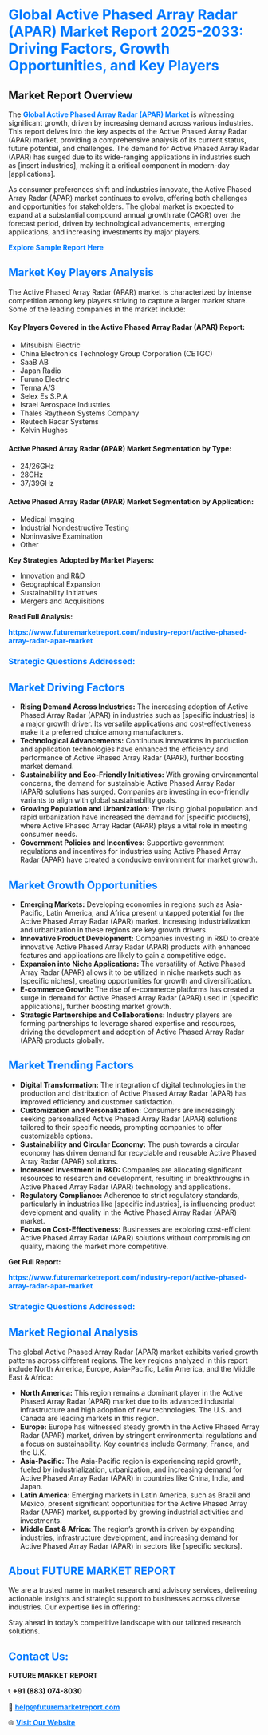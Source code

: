 <h1 style="color: #007BFF;">Global Active Phased Array Radar (APAR) Market Report 2025-2033: Driving Factors, Growth Opportunities, and Key Players</h1>

<section id="overview">
<h2>Market Report Overview</h2>
<p>The <a href="https://www.futuremarketreport.com/industry-report/active-phased-array-radar-apar-market" style="color: #007BFF; text-decoration: none;"><strong>Global Active Phased Array Radar (APAR) Market</strong></a> is witnessing significant growth, driven by increasing demand across various industries. This report delves into the key aspects of the Active Phased Array Radar (APAR) market, providing a comprehensive analysis of its current status, future potential, and challenges. The demand for Active Phased Array Radar (APAR) has surged due to its wide-ranging applications in industries such as [insert industries], making it a critical component in modern-day [applications].</p>
<p>As consumer preferences shift and industries innovate, the Active Phased Array Radar (APAR) market continues to evolve, offering both challenges and opportunities for stakeholders. The global market is expected to expand at a substantial compound annual growth rate (CAGR) over the forecast period, driven by technological advancements, emerging applications, and increasing investments by major players.</p>
</section>

<section id="overview">
<p><a href="https://www.futuremarketreport.com/request-sample/reportId=26024" style="color: #007BFF; text-decoration: none;"><strong>Explore Sample Report Here</strong></a></p>
</section>

<section id="key-players">
<h2 style="color: #007BFF;">Market Key Players Analysis</h2>
<p>The Active Phased Array Radar (APAR) market is characterized by intense competition among key players striving to capture a larger market share. Some of the leading companies in the market include:</p>
<h4>Key Players Covered in the Active Phased Array Radar (APAR) Report:</h4>
<ul><li>Mitsubishi Electric</li><li>China Electronics Technology Group Corporation (CETGC)</li><li>SaaB AB</li><li>Japan Radio</li><li>Furuno Electric</li><li>Terma A/S</li><li>Selex Es S.P.A</li><li>Israel Aerospace Industries</li><li>Thales Raytheon Systems Company</li><li>Reutech Radar Systems</li><li>Kelvin Hughes</li></ul>
<h4>Active Phased Array Radar (APAR) Market Segmentation by Type:</h4>
<ul><li>24/26GHz</li><li>28GHz</li><li>37/39GHz</li></ul>

<h4>Active Phased Array Radar (APAR) Market Segmentation by Application:</h4>
<ul><li>Medical Imaging</li><li>Industrial Nondestructive Testing</li><li>Noninvasive Examination</li><li>Other</li></ul>
<p><strong>Key Strategies Adopted by Market Players:</strong></p>
<ul>
<li>Innovation and R&D</li>
<li>Geographical Expansion</li>
<li>Sustainability Initiatives</li>
<li>Mergers and Acquisitions</li>
</ul>
</section>

<section>
<p><strong>Read Full Analysis: </strong></p><a href="https://www.futuremarketreport.com/industry-report/active-phased-array-radar-apar-market" style="color: #007BFF; text-decoration: none;"><strong>https://www.futuremarketreport.com/industry-report/active-phased-array-radar-apar-market</strong></a>
<h3 style="color: #007BFF;">Strategic Questions Addressed:</h3>
</section>

<section id="driving-factors">
<h2 style="color: #007BFF;">Market Driving Factors</h2>
<ul>
<li><strong>Rising Demand Across Industries:</strong> The increasing adoption of Active Phased Array Radar (APAR) in industries such as [specific industries] is a major growth driver. Its versatile applications and cost-effectiveness make it a preferred choice among manufacturers.</li>
<li><strong>Technological Advancements:</strong> Continuous innovations in production and application technologies have enhanced the efficiency and performance of Active Phased Array Radar (APAR), further boosting market demand.</li>
<li><strong>Sustainability and Eco-Friendly Initiatives:</strong> With growing environmental concerns, the demand for sustainable Active Phased Array Radar (APAR) solutions has surged. Companies are investing in eco-friendly variants to align with global sustainability goals.</li>
<li><strong>Growing Population and Urbanization:</strong> The rising global population and rapid urbanization have increased the demand for [specific products], where Active Phased Array Radar (APAR) plays a vital role in meeting consumer needs.</li>
<li><strong>Government Policies and Incentives:</strong> Supportive government regulations and incentives for industries using Active Phased Array Radar (APAR) have created a conducive environment for market growth.</li>
</ul>
</section>

<section id="growth-opportunities">
<h2 style="color: #007BFF;">Market Growth Opportunities</h2>
<ul>
<li><strong>Emerging Markets:</strong> Developing economies in regions such as Asia-Pacific, Latin America, and Africa present untapped potential for the Active Phased Array Radar (APAR) market. Increasing industrialization and urbanization in these regions are key growth drivers.</li>
<li><strong>Innovative Product Development:</strong> Companies investing in R&D to create innovative Active Phased Array Radar (APAR) products with enhanced features and applications are likely to gain a competitive edge.</li>
<li><strong>Expansion into Niche Applications:</strong> The versatility of Active Phased Array Radar (APAR) allows it to be utilized in niche markets such as [specific niches], creating opportunities for growth and diversification.</li>
<li><strong>E-commerce Growth:</strong> The rise of e-commerce platforms has created a surge in demand for Active Phased Array Radar (APAR) used in [specific applications], further boosting market growth.</li>
<li><strong>Strategic Partnerships and Collaborations:</strong> Industry players are forming partnerships to leverage shared expertise and resources, driving the development and adoption of Active Phased Array Radar (APAR) products globally.</li>
</ul>
</section>

<section id="trending-factors">
<h2 style="color: #007BFF;">Market Trending Factors</h2>
<ul>
<li><strong>Digital Transformation:</strong> The integration of digital technologies in the production and distribution of Active Phased Array Radar (APAR) has improved efficiency and customer satisfaction.</li>
<li><strong>Customization and Personalization:</strong> Consumers are increasingly seeking personalized Active Phased Array Radar (APAR) solutions tailored to their specific needs, prompting companies to offer customizable options.</li>
<li><strong>Sustainability and Circular Economy:</strong> The push towards a circular economy has driven demand for recyclable and reusable Active Phased Array Radar (APAR) solutions.</li>
<li><strong>Increased Investment in R&D:</strong> Companies are allocating significant resources to research and development, resulting in breakthroughs in Active Phased Array Radar (APAR) technology and applications.</li>
<li><strong>Regulatory Compliance:</strong> Adherence to strict regulatory standards, particularly in industries like [specific industries], is influencing product development and quality in the Active Phased Array Radar (APAR) market.</li>
<li><strong>Focus on Cost-Effectiveness:</strong> Businesses are exploring cost-efficient Active Phased Array Radar (APAR) solutions without compromising on quality, making the market more competitive.</li>
</ul>
</section>

<section>
<p><strong>Get Full Report: </strong></p><a href="https://www.futuremarketreport.com/industry-report/active-phased-array-radar-apar-market" style="color: #007BFF; text-decoration: none;"><strong>https://www.futuremarketreport.com/industry-report/active-phased-array-radar-apar-market</strong></a>
<h3 style="color: #007BFF;">Strategic Questions Addressed:</h3>
</section>


<section id="regional-analysis">
<h2 style="color: #007BFF;">Market Regional Analysis</h2>
<p>The global Active Phased Array Radar (APAR) market exhibits varied growth patterns across different regions. The key regions analyzed in this report include North America, Europe, Asia-Pacific, Latin America, and the Middle East & Africa:</p>
<ul>
<li><strong>North America:</strong> This region remains a dominant player in the Active Phased Array Radar (APAR) market due to its advanced industrial infrastructure and high adoption of new technologies. The U.S. and Canada are leading markets in this region.</li>
<li><strong>Europe:</strong> Europe has witnessed steady growth in the Active Phased Array Radar (APAR) market, driven by stringent environmental regulations and a focus on sustainability. Key countries include Germany, France, and the U.K.</li>
<li><strong>Asia-Pacific:</strong> The Asia-Pacific region is experiencing rapid growth, fueled by industrialization, urbanization, and increasing demand for Active Phased Array Radar (APAR) in countries like China, India, and Japan.</li>
<li><strong>Latin America:</strong> Emerging markets in Latin America, such as Brazil and Mexico, present significant opportunities for the Active Phased Array Radar (APAR) market, supported by growing industrial activities and investments.</li>
<li><strong>Middle East & Africa:</strong> The region’s growth is driven by expanding industries, infrastructure development, and increasing demand for Active Phased Array Radar (APAR) in sectors like [specific sectors].</li>
</ul>
</section>

<footer>
<h2 style="color: #007BFF;">About FUTURE MARKET REPORT</h2>
<p>We are a trusted name in market research and advisory services, delivering actionable insights and strategic support to businesses across diverse industries. Our expertise lies in offering:</p>

<p>Stay ahead in today’s competitive landscape with our tailored research solutions.</p>

<h2 style="color: #007BFF;">Contact Us:</h2>
<p><strong>FUTURE MARKET REPORT</strong></p>
<p>📞 <strong>+91 (883) 074-8030</strong></p>
<p>📧 <strong><a href="mailto:help@futuremarketreport.com" style="color: #007BFF;">help@futuremarketreport.com</a></strong></p>
<p>🌐 <strong><a href="https://www.futuremarketreport.com/" style="color: #007BFF;">Visit Our Website</a></strong></p>
</footer>